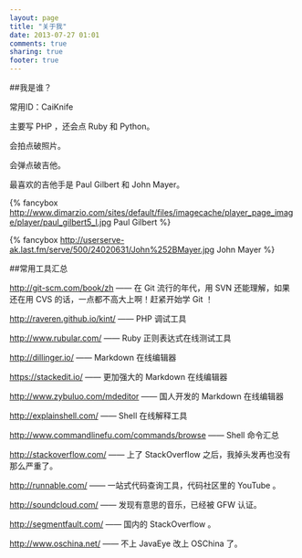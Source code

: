 ```yaml
---
layout: page
title: "关于我"
date: 2013-07-27 01:01
comments: true
sharing: true
footer: true
---
```

##我是谁？

常用ID：CaiKnife

主要写 PHP ，还会点 Ruby 和 Python。

会拍点破照片。

会弹点破吉他。

最喜欢的吉他手是 Paul Gilbert 和 John Mayer。

{% fancybox http://www.dimarzio.com/sites/default/files/imagecache/player_page_image/player/paul_gilbert5_l.jpg Paul Gilbert %}

{% fancybox http://userserve-ak.last.fm/serve/500/24020631/John%252BMayer.jpg John Mayer %}

##常用工具汇总

<http://git-scm.com/book/zh> —— 在 Git 流行的年代，用 SVN 还能理解，如果还在用 CVS 的话，一点都不高大上啊！赶紧开始学 Git ！

<http://raveren.github.io/kint/> —— PHP 调试工具

<http://www.rubular.com/> —— Ruby 正则表达式在线测试工具

<http://dillinger.io/> —— Markdown 在线编辑器

<https://stackedit.io/> —— 更加强大的 Markdown 在线编辑器

<http://www.zybuluo.com/mdeditor> —— 国人开发的 Markdown 在线编辑器

<http://explainshell.com/> —— Shell 在线解释工具

<http://www.commandlinefu.com/commands/browse> —— Shell 命令汇总

<http://stackoverflow.com/> —— 上了 StackOverflow 之后，我掉头发再也没有那么严重了。

<http://runnable.com/> —— 一站式代码查询工具，代码社区里的 YouTube 。

<http://soundcloud.com/> —— 发现有意思的音乐，已经被 GFW 认证。

<http://segmentfault.com/> —— 国内的 StackOverflow 。

<http://www.oschina.net/> —— 不上 JavaEye 改上 OSChina 了。